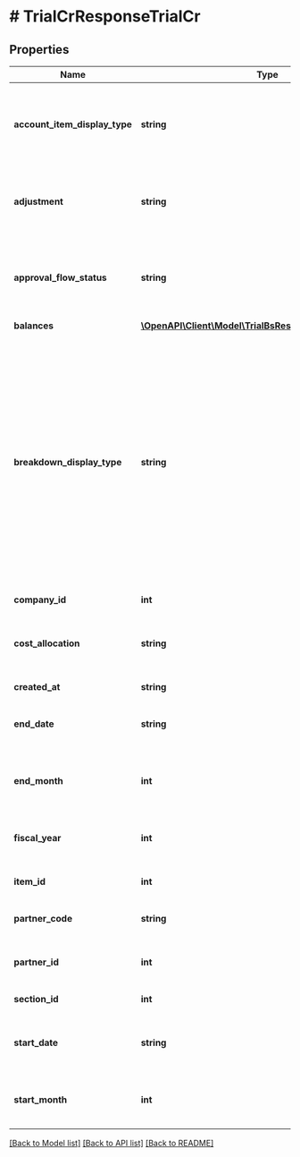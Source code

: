 # # TrialCrResponseTrialCr

## Properties

Name | Type | Description | Notes
------------ | ------------- | ------------- | -------------
**account_item_display_type** | **string** | 勘定科目の表示（勘定科目: account_item, 決算書表示:group）(条件に指定した時のみ含まれる） | [optional]
**adjustment** | **string** | 決算整理仕訳のみ: only, 決算整理仕訳以外: without(条件に指定した時のみ含まれる） | [optional]
**approval_flow_status** | **string** | 未承認を除く: without_in_progress (デフォルト), 全てのステータス: all(条件に指定した時のみ含まれる） | [optional]
**balances** | [**\OpenAPI\Client\Model\TrialBsResponseTrialBsBalances[]**](TrialBsResponseTrialBsBalances.md) |  |
**breakdown_display_type** | **string** | 内訳の表示（取引先: partner, 品目: item, 部門: section, 勘定科目: account_item, セグメント1(法人向けプロフェッショナル, 法人向けエンタープライズプラン): segment_1_tag, セグメント2(法人向け エンタープライズプラン):segment_2_tag, セグメント3(法人向け エンタープライズプラン): segment_3_tag）(条件に指定した時のみ含まれる） | [optional]
**company_id** | **int** | 事業所ID |
**cost_allocation** | **string** | 配賦仕訳のみ：only,配賦仕訳以外：without(条件に指定した時のみ含まれる） | [optional]
**created_at** | **string** | 作成日時 | [optional]
**end_date** | **string** | 発生日で絞込：終了日(yyyy-mm-dd)(条件に指定した時のみ含まれる） | [optional]
**end_month** | **int** | 発生月で絞込：終了会計月(1-12)(条件に指定した時のみ含まれる） | [optional]
**fiscal_year** | **int** | 会計年度(条件に指定した時、または条件に月、日条件がない時のみ含まれる） | [optional]
**item_id** | **int** | 品目ID(条件に指定した時のみ含まれる） | [optional]
**partner_code** | **string** | 取引先コード(条件に指定した時のみ含まれる） | [optional]
**partner_id** | **int** | 取引先ID(条件に指定した時のみ含まれる） | [optional]
**section_id** | **int** | 部門ID(条件に指定した時のみ含まれる） | [optional]
**start_date** | **string** | 発生日で絞込：開始日(yyyy-mm-dd)(条件に指定した時のみ含まれる） | [optional]
**start_month** | **int** | 発生月で絞込：開始会計月(1-12)(条件に指定した時のみ含まれる） | [optional]

[[Back to Model list]](../../README.md#models) [[Back to API list]](../../README.md#endpoints) [[Back to README]](../../README.md)
